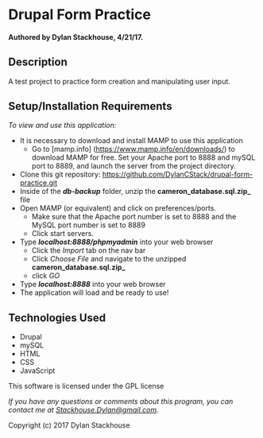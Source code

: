 # Drupal Form Practice
#### Authored by Dylan Stackhouse, 4/21/17.

## Description
A test project to practice form creation and manipulating user input.

## Setup/Installation Requirements
_To view and use this application:_
* It is necessary to download and install MAMP to use this application
    * Go to [mamp.info] (https://www.mamp.info/en/downloads/) to download MAMP for free. Set your Apache port to 8888 and mySQL port to 8889, and launch the server from the project directory.
* Clone this git repository: https://github.com/DylanCStack/drupal-form-practice.git
* Inside of the **_db-backup_** folder, unzip the **cameron_database.sql.zip_** file
* Open MAMP (or equivalent) and click on preferences/ports.
    * Make sure that the Apache port number is set to 8888 and the MySQL port number is set to 8889
    * Click start servers.
* Type **_localhost:8888/phpmyadmin_** into your web browser
    * Click the _Import_ tab on the nav bar
    * Click _Choose File_ and navigate to the unzipped **cameron_database.sql.zip_**
    * click _GO_
* Type **_localhost:8888_** into your web browser
* The application will load and be ready to use!

## Technologies Used
* Drupal
* mySQL
* HTML
* CSS
* JavaScript


This software is licensed under the GPL license

_If you have any questions or comments about this program, you can contact me at [Stackhouse.Dylan@gmail.com](mailto:Stackhouse.Dylan@gmail.com)._

Copyright (c) 2017 Dylan Stackhouse
